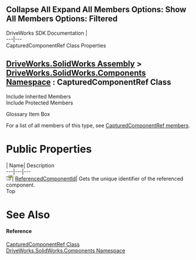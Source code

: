 Collapse All Expand All Members Options: Show All  Members Options: Filtered   
---  
DriveWorks SDK Documentation  |   
---|---  
CapturedComponentRef Class Properties   
  
[DriveWorks.SolidWorks Assembly](topic13342.md) > [DriveWorks.SolidWorks.Components Namespace](topic13925.md) : CapturedComponentRef Class  
---  
  
Include Inherited Members    
Include Protected Members    


Glossary Item Box

For a list of all members of this type, see [CapturedComponentRef members](topic14114.md).

# Public Properties

| Name| Description  
---|---|---  
![Public Property](dotnetimages/publicProperty.gif)| [ReferencedComponentId](topic14119.md)| Gets the unique identifier of the referenced component.   
Top

# See Also

#### Reference

[CapturedComponentRef Class](topic14113.md)   
[DriveWorks.SolidWorks.Components Namespace](topic13925.md)


